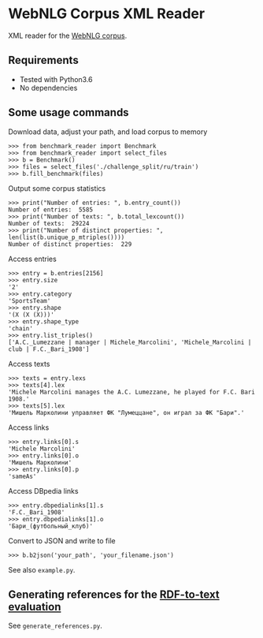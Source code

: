 # WebNLG Corpus XML Reader

XML reader for the [WebNLG corpus](https://gitlab.com/shimorina/webnlg-dataset).

## Requirements
* Tested with Python3.6
* No dependencies

## Some usage commands
Download data, adjust your path, and load corpus to memory
```
>>> from benchmark_reader import Benchmark
>>> from benchmark_reader import select_files
>>> b = Benchmark()
>>> files = select_files('./challenge_split/ru/train')
>>> b.fill_benchmark(files)
```

Output some corpus statistics
```
>>> print("Number of entries: ", b.entry_count())
Number of entries:  5585
>>> print("Number of texts: ", b.total_lexcount())
Number of texts:  29224
>>> print("Number of distinct properties: ", len(list(b.unique_p_mtriples())))
Number of distinct properties:  229
```

Access entries
```
>>> entry = b.entries[2156]
>>> entry.size
'2'
>>> entry.category
'SportsTeam'
>>> entry.shape
'(X (X (X)))'
>>> entry.shape_type
'chain'
>>> entry.list_triples()
['A.C._Lumezzane | manager | Michele_Marcolini', 'Michele_Marcolini | club | F.C._Bari_1908']
```

Access texts
```
>>> texts = entry.lexs
>>> texts[4].lex
'Michele Marcolini manages the A.C. Lumezzane, he played for F.C. Bari 1908.'
>>> texts[5].lex
'Мишель Марколини управляет ФК "Лумеццане", он играл за ФК "Бари".'
```

Access links
```
>>> entry.links[0].s
'Michele Marcolini'
>>> entry.links[0].o
'Мишель Марколини'
>>> entry.links[0].p
'sameAs'
```

Access DBpedia links
```
>>> entry.dbpedialinks[1].s
'F.C._Bari_1908'
>>> entry.dbpedialinks[1].o
'Бари_(футбольный_клуб)'
```

Convert to JSON and write to file
```
>>> b.b2json('your_path', 'your_filename.json')
```

See also `example.py`.

## Generating references for the [RDF-to-text evaluation](https://github.com/WebNLG/GenerationEval)
See `generate_references.py`.